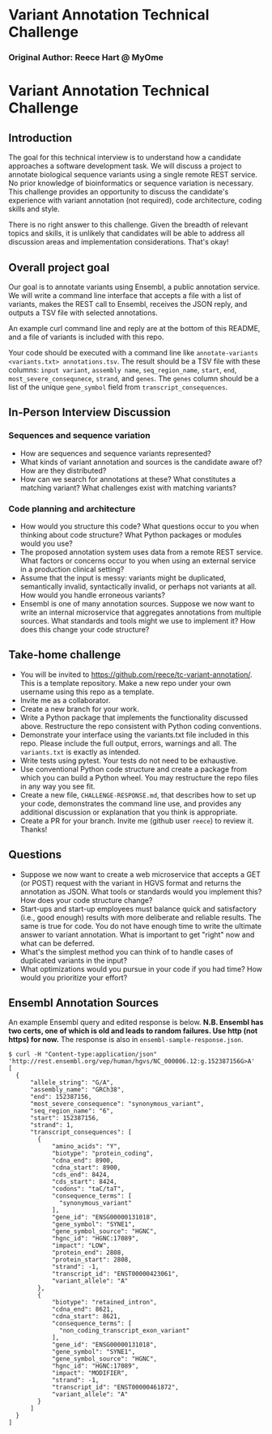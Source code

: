 # Variant Annotation Technical Challenge
### Original Author: Reece Hart @ MyOme
# Variant Annotation Technical Challenge

## Introduction

The goal for this technical interview is to understand how a candidate approaches a software development task.  We will discuss a project to annotate biological sequence variants using a single remote REST service.  No prior knowledge of bioinformatics or sequence variation is necessary.  This challenge provides an opportunity to discuss the candidate's experience with variant annotation (not required), code architecture, coding skills and style.

There is no right answer to this challenge. Given the breadth of
relevant topics and skills, it is unlikely that candidates will be
able to address all discussion areas and implementation
considerations.  That's okay!

## Overall project goal

Our goal is to annotate variants using Ensembl, a public annotation service.  We will write a command line interface that accepts a file with a list of
variants, makes the REST call to Ensembl, receives the JSON reply, and outputs a TSV file with selected annotations.

An example curl command line and reply are at the bottom of this README, and a  file of variants is included with this repo.

Your code should be executed with  a command line like `annotate-variants <variants.txt> annotations.tsv`.  The result should be a TSV file with these columns: `input variant`, `assembly name`,  `seq_region_name`, `start`, `end`, `most_severe_consequnece`,   `strand`, and `genes`. The `genes` column should be a list of the unique `gene_symbol` field from `transcript_consequences`.

## In-Person Interview Discussion

### Sequences and sequence variation

* How are sequences and sequence variants represented?
* What kinds of variant annotation and sources is the candidate aware
  of? How are they distributed?
* How can we search for annotations at these? What constitutes a
  matching variant? What challenges exist with matching variants?

### Code planning and architecture

* How would you structure this code?  What questions occur to you when
  thinking about code structure?  What Python packages or modules would you use? 
* The proposed annotation system uses data from a remote REST
  service.  What factors or concerns occur to you when using an external service
  in a production clinical setting?
* Assume that the input is messy: variants might be duplicated, semantically
  invalid, syntactically invalid, or perhaps not variants at all.  How would you handle erroneous variants?
* Ensembl is one of many annotation sources. Suppose we now want to write an internal microservice that aggregates annotations from multiple sources. What
  standards and tools might we use to implement it? How does this change your code structure?  

## Take-home challenge

* You will be invited to <https://github.com/reece/tc-variant-annotation/>.  This is a template repository.  Make a new repo under your own username using this repo as a template.
* Invite me as a collaborator. 
* Create a new branch for your work.
* Write a Python package that implements the functionality discussed above. Restructure the repo consistent with Python coding conventions.
* Demonstrate your interface using the variants.txt file included in
  this repo.  Please include the full output, errors, warnings and
  all.  The `variants.txt` is exactly as intended.
* Write tests using pytest. Your tests do not need to be exhaustive.
* Use conventional Python code structure and create a package from which you can build a Python wheel.  You may restructure the repo files in any way you see fit.
* Create a new file, `CHALLENGE-RESPONSE.md`, that describes how to set up your code, demonstrates the command line use, and provides any additional discussion or explanation that you think is appropriate.
* Create a PR for your branch. Invite me (github user `reece`) to
  review it. Thanks!

## Questions

* Suppose we now want to create a web microservice that accepts a GET
  (or POST) request with the variant in HGVS format and returns the
  annotation as JSON.  What tools or standards would you implement
  this?  How does your code structure change?
* Start-ups and start-up employees must balance quick and satisfactory
  (i.e., good enough) results with more deliberate and reliable
  results. The same is true for code.  You do not have enough time to
  write the ultimate answer to variant annotation. What is important
  to get "right" now and what can be deferred.
* What's the simplest method you can think of to handle cases of
  duplicated variants in the input?
* What optimizations would you pursue in your code if you had time?
  How would you prioritize your effort?

## Ensembl Annotation Sources

An example Ensembl query and edited response is below.  **N.B. Ensembl
has two certs, one of which is old and leads to random failures. Use
http (not https) for now.** The response is also in
`ensembl-sample-response.json`.
  
    $ curl -H "Content-type:application/json" 'http://rest.ensembl.org/vep/human/hgvs/NC_000006.12:g.152387156G>A'
    [
      {
          "allele_string": "G/A",
          "assembly_name": "GRCh38",
          "end": 152387156,
          "most_severe_consequence": "synonymous_variant",
          "seq_region_name": "6",
          "start": 152387156,
          "strand": 1,
          "transcript_consequences": [
            {
                "amino_acids": "Y",
                "biotype": "protein_coding",
                "cdna_end": 8900,
                "cdna_start": 8900,
                "cds_end": 8424,
                "cds_start": 8424,
                "codons": "taC/taT",
                "consequence_terms": [
                  "synonymous_variant"
                ],
                "gene_id": "ENSG00000131018",
                "gene_symbol": "SYNE1",
                "gene_symbol_source": "HGNC",
                "hgnc_id": "HGNC:17089",
                "impact": "LOW",
                "protein_end": 2808,
                "protein_start": 2808,
                "strand": -1,
                "transcript_id": "ENST00000423061",
                "variant_allele": "A"
            },
            {
                "biotype": "retained_intron",
                "cdna_end": 8621,
                "cdna_start": 8621,
                "consequence_terms": [
                  "non_coding_transcript_exon_variant"
                ],
                "gene_id": "ENSG00000131018",
                "gene_symbol": "SYNE1",
                "gene_symbol_source": "HGNC",
                "hgnc_id": "HGNC:17089",
                "impact": "MODIFIER",
                "strand": -1,
                "transcript_id": "ENST00000461872",
                "variant_allele": "A"
            }
          ]
      }
    ]
